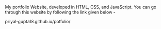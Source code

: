 My portfolio Website, developed in HTML, CSS, and JavaScript.
You can go through this website by following the link given below -

priyal-gupta18.github.io/potfolio/
